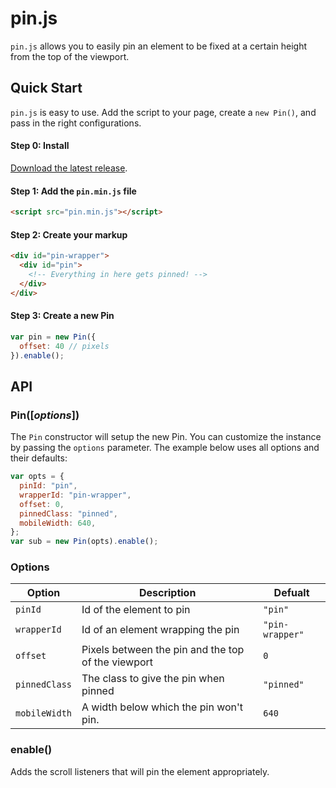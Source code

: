 pin.js
===========================

`pin.js` allows you to easily pin an element to be fixed at a certain height from the top of the viewport.

## Quick Start

`pin.js` is easy to use. Add the script to your page, create a `new Pin()`, and pass in the right configurations.

#### Step 0: Install

[Download the latest release][download].

#### Step 1: Add the `pin.min.js` file

```html
<script src="pin.min.js"></script>
```

#### Step 2: Create your markup

```html
<div id="pin-wrapper">
  <div id="pin">
    <!-- Everything in here gets pinned! -->
  </div>
</div>
```

#### Step 3: Create a new Pin

```javascript
var pin = new Pin({
  offset: 40 // pixels
}).enable();
```

## API

### Pin([_options_])

The `Pin` constructor will setup the new Pin. You can customize the instance by passing the `options` parameter. The example below uses all options and their defaults:

```javascript
var opts = {
  pinId: "pin",
  wrapperId: "pin-wrapper",
  offset: 0,
  pinnedClass: "pinned",
  mobileWidth: 640,
};
var sub = new Pin(opts).enable();
```

### Options

| Option | Description | Defualt |
|--------|-------------|---------|
| `pinId` | Id of the element to pin | `"pin"` |
| `wrapperId` | Id of an element wrapping the pin | `"pin-wrapper"` |
| `offset` | Pixels between the pin and the top of the viewport | `0` |
| `pinnedClass` | The class to give the pin when pinned | `"pinned"` |
| `mobileWidth` | A width below which the pin won't pin. | `640` |

### enable()

Adds the scroll listeners that will pin the element appropriately.

[download]: https://github.com/minimill/pin.js/releases/download/v0.1/pin.min.js